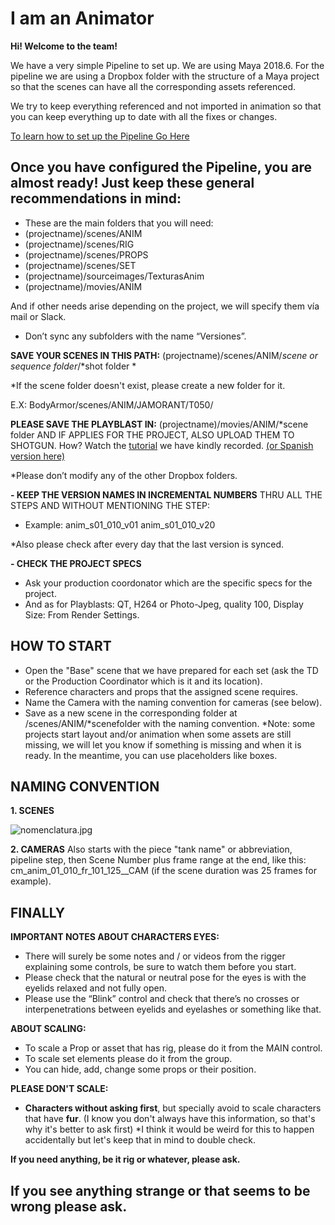 # I am an Animator

**Hi! Welcome to the team!**

We have a very simple Pipeline to set up.
We are using Maya 2018.6.
For the pipeline we are using a Dropbox folder with the structure of a Maya project so that the scenes can have all the corresponding assets referenced.

We try to keep everything referenced and not imported in animation so that you can keep everything up to date with all the fixes or changes.

[To learn how to set up the Pipeline Go Here](https://wikidetuco.github.io/wikidetuco/who-is-detuco/setting-the-pipeline.html)

## Once you have configured the Pipeline, you are almost ready! Just keep these general recommendations in mind:

- These are the main folders that you will need:
 - (projectname)/scenes/ANIM
 - (projectname)/scenes/RIG
 - (projectname)/scenes/PROPS
 - (projectname)/scenes/SET
 - (projectname)/sourceimages/TexturasAnim
 - (projectname)/movies/ANIM

And if other needs arise depending on the project, we will specify them vía mail or Slack.

- Don’t sync any subfolders with the name “Versiones”. 

**SAVE YOUR SCENES IN THIS PATH:**
(projectname)/scenes/ANIM/*scene or sequence folder*/*shot folder *

*If the scene folder doesn't exist, please create a new folder for it.

E.X: BodyArmor/scenes/ANIM/JAMORANT/T050/

**PLEASE SAVE THE PLAYBLAST IN:**
(projectname)/movies/ANIM/*scene folder
AND IF APPLIES FOR THE PROJECT, ALSO UPLOAD THEM TO SHOTGUN. How? Watch the [tutorial](https://www.dropbox.com/s/xvyay4fylcbgsfv/How%20to%20upload%20versions%20to%20SG-ENG.mkv?dl=0) we have kindly recorded. [(or Spanish version here)](https://www.dropbox.com/s/4b5snlcyfixoged/Tutorial%20Subir%20versiones%20a%20SG_SPA.mkv?dl=0)
 
*Please don’t modify any of the other Dropbox folders.

**- KEEP THE VERSION NAMES IN INCREMENTAL NUMBERS** THRU ALL THE STEPS AND WITHOUT MENTIONING THE STEP: 
- Example:
anim_s01_010_v01
anim_s01_010_v20

*Also please check after every day that the last version is synced.

**- CHECK THE PROJECT SPECS**
- Ask your production coordonator which are the specific specs for the project.
- And as for Playblasts: QT, H264 or Photo-Jpeg, quality 100, Display Size: From Render Settings.

## HOW TO START

- Open the "Base" scene that we have prepared for each set (ask the TD or the Production Coordinator which is it and its location).
- Reference characters and props that the assigned scene requires.
- Name the Camera with the naming convention for cameras (see below).
- Save as a new scene in the corresponding folder at /scenes/ANIM/*scenefolder with the naming convention.
*Note: some projects start layout and/or animation when some assets are still missing, we will let you know if something is missing and when it is ready. In the meantime, you can use placeholders like boxes.

## NAMING CONVENTION

**1. SCENES**

![nomenclatura.jpg](https://wikidetuco.github.io/wikidetuco/nomenclatura.jpg)

**2. CAMERAS**
Also starts with the piece "tank name" or abbreviation, pipeline step, then Scene Number plus frame range at the end, like this: 
cm_anim_01_010_fr_101_125__CAM (if the scene duration was 25 frames for example).

## FINALLY
**IMPORTANT NOTES ABOUT CHARACTERS EYES:**
- There will surely be some notes and / or videos from the rigger explaining some controls, be sure to watch them before you start.
- Please check that the natural or neutral pose for the eyes is with the eyelids relaxed and not fully open. 
- Please use the “Blink” control and check that there’s no crosses or interpenetrations between eyelids and eyelashes or something like that. 

**ABOUT SCALING:**
- To scale a Prop or asset that has rig, please do it from the MAIN control. 
- To scale set elements please do it from the group. 
- You can hide, add, change some props or their position.

**PLEASE DON'T SCALE:**
- **Characters without asking first**, but specially avoid to scale characters that have **fur**. 
(I know you don't always have this information, so that's why it's better to ask first)
*I think it would be weird for this to happen accidentally but let's keep that in mind to double check.


**If you need anything, be it rig or whatever, please ask.**

## If you see anything strange or that seems to be wrong please ask.











